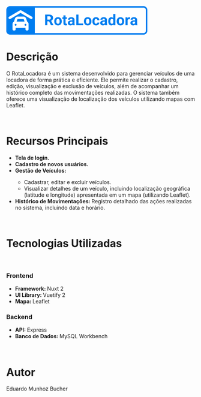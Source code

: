 <img src="./FrontEnd/assets/img/logo.png"/>
<br>
<h1>Descrição</h1>
<p>O RotaLocadora é um sistema desenvolvido para gerenciar veículos de uma locadora de forma prática e eficiente. Ele permite realizar o cadastro, edição, visualização e exclusão de veículos, além de acompanhar um histórico completo das movimentações realizadas. O sistema também oferece uma visualização de localização dos veículos utilizando mapas com Leaflet.</p>
<br>
<h1>Recursos Principais</h1>
<ul>
  <li><strong>Tela de login.</strong></li>
  <li><strong>Cadastro de novos usuários.</strong></li>
  <li><strong>Gestão de Veículos:</strong></li>
    <ul>
      <li>Cadastrar, editar e excluir veículos.</li>
      <li>Visualizar detalhes de um veículo, incluindo localização geográfica (latitude e longitude) apresentada em um mapa (utilizando Leaflet).</li>
    </ul>
  <li><strong>Histórico de Movimentações: </strong>Registro detalhado das ações realizadas no sistema, incluindo data e horário.</li>
</ul>
<br>
<h1>Tecnologias Utilizadas</h1>
<br>
<h3>Frontend</h3>
<ul>
  <li><strong>Framework: </strong>Nuxt 2</li>
  <li><strong>UI Library: </strong>Vuetify 2</li>
  <li><strong>Mapa: </strong>Leaflet</li>
</ul>
<h3>Backend</h3>
<ul>
  <li><strong>API: </strong>Express</li>
  <li><strong>Banco de Dados: </strong>MySQL Workbench</li>
</ul>
<br>
<h1>Autor</h1>
<p>Eduardo Munhoz Bucher</p>
